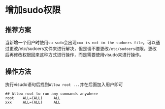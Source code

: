 ﻿# 增加sudo权限
## 推荐方案
当新增一个用户时使用`su sudo`会出现`xxx is not in the sudoers file`，可以通过更改/etc/sudoers文件来进行解决，但是请不要更改`/etc/sudoers`权限，更改后再修改权限回来这种方式进行操作，而是需要使用visudo来进行操作。

## 操作方法
执行visudo语句后找到`Allow root ...`并在后面加入用户即可
```shell
## Allow root to run any commands anywhere
root    ALL=(ALL)     ALL
xxx     ALL=(ALL)     ALL
```
